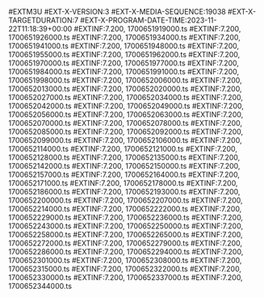 #EXTM3U
#EXT-X-VERSION:3
#EXT-X-MEDIA-SEQUENCE:19038
#EXT-X-TARGETDURATION:7
#EXT-X-PROGRAM-DATE-TIME:2023-11-22T11:18:39+00:00
#EXTINF:7.200,
1700651919000.ts
#EXTINF:7.200,
1700651926000.ts
#EXTINF:7.200,
1700651934000.ts
#EXTINF:7.200,
1700651941000.ts
#EXTINF:7.200,
1700651948000.ts
#EXTINF:7.200,
1700651955000.ts
#EXTINF:7.200,
1700651962000.ts
#EXTINF:7.200,
1700651970000.ts
#EXTINF:7.200,
1700651977000.ts
#EXTINF:7.200,
1700651984000.ts
#EXTINF:7.200,
1700651991000.ts
#EXTINF:7.200,
1700651998000.ts
#EXTINF:7.200,
1700652006000.ts
#EXTINF:7.200,
1700652013000.ts
#EXTINF:7.200,
1700652020000.ts
#EXTINF:7.200,
1700652027000.ts
#EXTINF:7.200,
1700652034000.ts
#EXTINF:7.200,
1700652042000.ts
#EXTINF:7.200,
1700652049000.ts
#EXTINF:7.200,
1700652056000.ts
#EXTINF:7.200,
1700652063000.ts
#EXTINF:7.200,
1700652070000.ts
#EXTINF:7.200,
1700652078000.ts
#EXTINF:7.200,
1700652085000.ts
#EXTINF:7.200,
1700652092000.ts
#EXTINF:7.200,
1700652099000.ts
#EXTINF:7.200,
1700652106000.ts
#EXTINF:7.200,
1700652114000.ts
#EXTINF:7.200,
1700652121000.ts
#EXTINF:7.200,
1700652128000.ts
#EXTINF:7.200,
1700652135000.ts
#EXTINF:7.200,
1700652142000.ts
#EXTINF:7.200,
1700652150000.ts
#EXTINF:7.200,
1700652157000.ts
#EXTINF:7.200,
1700652164000.ts
#EXTINF:7.200,
1700652171000.ts
#EXTINF:7.200,
1700652178000.ts
#EXTINF:7.200,
1700652186000.ts
#EXTINF:7.200,
1700652193000.ts
#EXTINF:7.200,
1700652200000.ts
#EXTINF:7.200,
1700652207000.ts
#EXTINF:7.200,
1700652214000.ts
#EXTINF:7.200,
1700652222000.ts
#EXTINF:7.200,
1700652229000.ts
#EXTINF:7.200,
1700652236000.ts
#EXTINF:7.200,
1700652243000.ts
#EXTINF:7.200,
1700652250000.ts
#EXTINF:7.200,
1700652258000.ts
#EXTINF:7.200,
1700652265000.ts
#EXTINF:7.200,
1700652272000.ts
#EXTINF:7.200,
1700652279000.ts
#EXTINF:7.200,
1700652286000.ts
#EXTINF:7.200,
1700652294000.ts
#EXTINF:7.200,
1700652301000.ts
#EXTINF:7.200,
1700652308000.ts
#EXTINF:7.200,
1700652315000.ts
#EXTINF:7.200,
1700652322000.ts
#EXTINF:7.200,
1700652330000.ts
#EXTINF:7.200,
1700652337000.ts
#EXTINF:7.200,
1700652344000.ts

